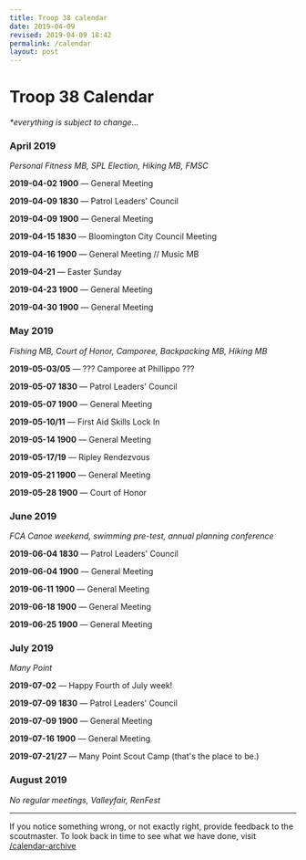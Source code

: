 ```yaml
---
title: Troop 38 calendar
date: 2019-04-09
revised: 2019-04-09 18:42 
permalink: /calendar
layout: post
---
```


# Troop 38 Calendar

<p><em>*everything is subject to change...</em></p>

<h3>April 2019</h3>
<p><em>Personal Fitness MB, SPL Election, Hiking MB, FMSC</em></p>
<p><strong>2019-04-02 1900</strong> — General Meeting</p>
<p><strong>2019-04-09 1830</strong> — Patrol Leaders' Council</p>
<p><strong>2019-04-09 1900</strong> — General Meeting</p>
<p><strong>2019-04-15 1830</strong> — Bloomington City Council Meeting</p>
<p><strong>2019-04-16 1900</strong> — General Meeting // Music MB</p>
<p><strong>2019-04-21</strong>      — Easter Sunday</p>
<p><strong>2019-04-23 1900</strong> — General Meeting</p>
<p><strong>2019-04-30 1900</strong> — General Meeting</p>

<h3>May 2019</h3>
<p><em>Fishing MB, Court of Honor, Camporee, Backpacking MB, Hiking MB</em></p>
<p><strong>2019-05-03/05</strong>   — ??? Camporee at Phillippo ???</p>
<p><strong>2019-05-07 1830</strong> — Patrol Leaders' Council</p>
<p><strong>2019-05-07 1900</strong> — General Meeting</p>
<p><strong>2019-05-10/11</strong>   — First Aid Skills Lock In</p>
<p><strong>2019-05-14 1900</strong> — General Meeting</p>
<p><strong>2019-05-17/19</strong>   — Ripley Rendezvous</p>
<p><strong>2019-05-21 1900</strong> — General Meeting</p>
<p><strong>2019-05-28 1900</strong> — Court of Honor</p>

<h3>June 2019</h3>
<p><em>FCA Canoe weekend, swimming pre-test, annual planning conference</em></p>
<p><strong>2019-06-04 1830</strong> — Patrol Leaders' Council</p>
<p><strong>2019-06-04 1900</strong> — General Meeting</p>
<p><strong>2019-06-11 1900</strong> — General Meeting</p>
<p><strong>2019-06-18 1900</strong> — General Meeting</p>
<!-- 23/29 Grey Wolf week 2 Eþan, Carter staff and Tim participates -->
<p><strong>2019-06-25 1900</strong> — General Meeting</p>

<h3>July 2019</h3>
<p><em>Many Point</em></p>
<p><strong>2019-07-02</strong> — Happy Fourth of July week!</p>
<p><strong>2019-07-09 1830</strong> — Patrol Leaders' Council</p>
<p><strong>2019-07-09 1900</strong> — General Meeting</p>
<p><strong>2019-07-16 1900</strong> — General Meeting</p>
<p><strong>2019-07-21/27  </strong> — Many Point Scout Camp (that's the place to be.)</p>

<h3>August 2019</h3>
<p><em>No regular meetings, Valleyfair, RenFest</em></p>

<hr>

<p>If you notice something wrong, or not exactly right, provide feedback to the scoutmaster. To look back in time to see what we have done, visit <a href="/calendar-archive">/calendar-archive</a></p>
